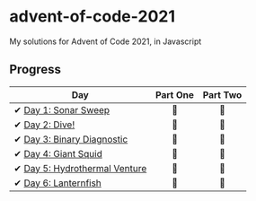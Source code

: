 # advent-of-code-2021
My solutions for Advent of Code 2021, in Javascript

## Progress
| Day  | Part One | Part Two | 
|---|:---:|:---:|
| ✔ [Day 1: Sonar Sweep](https://adventofcode.com/2021/day/1)| 🌟 | 🌟 |
| ✔ [Day 2: Dive!](https://adventofcode.com/2021/day/2)| 🌟 | 🌟 |
| ✔ [Day 3: Binary Diagnostic](https://adventofcode.com/2021/day/3)| 🌟 | 🌟 |
| ✔ [Day 4: Giant Squid](https://adventofcode.com/2021/day/4)| 🌟 | 🌟 |
| ✔ [Day 5: Hydrothermal Venture](https://adventofcode.com/2021/day/5)| 🌟 | 🌟 |
| ✔ [Day 6: Lanternfish](https://adventofcode.com/2021/day/6)| 🌟 | 🌟 |